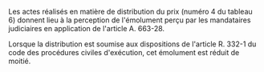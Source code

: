 Les actes réalisés en matière de distribution du prix (numéro 4 du tableau 6) donnent lieu à la perception de l'émolument perçu par les mandataires judiciaires en application de l'article A. 663-28.

Lorsque la distribution est soumise aux dispositions de l'article R. 332-1 du code des procédures civiles d'exécution, cet émolument est réduit de moitié.
